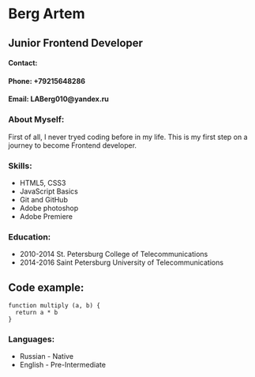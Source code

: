 <html lang="en-US">
<h1>Berg Artem</h1>

<h2>Junior Frontend Developer</h2>

<h4 id="contact"><strong>Contact</strong>:</h4>
<h4 id="phone"><strong>Phone</strong>: +79215648286</h4>
<h4 id="email"><strong>Email</strong>: LABerg010@yandex.ru</h4>

<h3 id="about">About Myself:</h3>
<p>First of all, I never tryed coding before in my life. This is my first step on a journey to become Frontend developer.</p>

<h3 id="skills">Skills:</h3>
<ul>
  <li>HTML5, CSS3</li>
  <li>JavaScript Basics</li>
  <li>Git and GitHub</li>
  <li>Adobe photoshop</li>
  <li>Adobe Premiere </li>
</ul>

<h3 id="education">Education:</h3>
<ul>
  <li>2010-2014 St. Petersburg College of Telecommunications</li>
  <li>2014-2016 Saint Petersburg University of Telecommunications</li>
</ul>

<h2 id="example"><strong>Code example:</strong></h2>
<div class="language-plaintext highlighter-rouge"><div class="highlight"><pre class="highlight"><code>function multiply (a, b) {
  return a * b
} 
</code></pre></div></div>

<h3 id="languages">Languages:</h3>
<ul>
  <li>Russian - Native</li>
  <li>English - Pre-Intermediate</li>
</ul>
</html>


